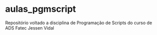 # aulas_pgmscript

Repositório voltado a disciplina de Programação de Scripts do curso de ADS Fatec Jessen Vidal
